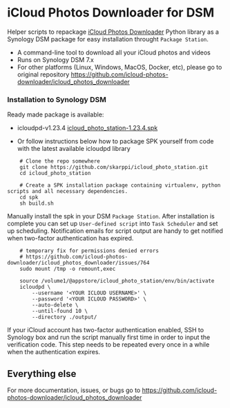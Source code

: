 # iCloud Photos Downloader for DSM

Helper scripts to repackage [iCloud Photos Downloader](https://github.com/icloud-photos-downloader/icloud_photos_downloader) Python library as a Synology DSM package for easy installation throught `Package Station`.

- A command-line tool to download all your iCloud photos and videos
- Runs on Synology DSM 7.x
- For other platforms (Linux, Windows, MacOS, Docker, etc), please go to original repository https://github.com/icloud-photos-downloader/icloud_photos_downloader

### Installation to Synology DSM

Ready made package is available:

- icloudpd-v1.23.4 [icloud_photo_station-1.23.4.spk](https://github.com/skarppi/icloud_photo_station/releases/download/v1.23.4/icloud_photo_station-1.23.4.spk)

- Or follow instructions below how to package SPK yourself from code with the latest available icloudpd library

```
    # Clone the repo somewhere
    git clone https://github.com/skarppi/icloud_photo_station.git
    cd icloud_photo_station

    # Create a SPK installation package containing virtualenv, python scripts and all necessary dependencies.
    cd spk
    sh build.sh
```

Manually install the spk in your DSM `Package Station`. After installation is complete you can set up `User-defined script` into `Task Scheduler` and set up scheduling. Notification emails for script output are handy to get notified when two-factor authentication has expired.

```
    # temporary fix for permissions denied errors
    # https://github.com/icloud-photos-downloader/icloud_photos_downloader/issues/764
    sudo mount /tmp -o remount,exec

    source /volume1/@appstore/icloud_photo_station/env/bin/activate
    icloudpd \
        --username '<YOUR ICLOUD USERNAME>' \
        --password '<YOUR ICLOUD PASSWORD>' \
        --auto-delete \
        --until-found 10 \
        --directory ./output/
```

If your iCloud account has two-factor authentication enabled, SSH to Synology box and run the script manually first time in order to input the verification code. This step needs to be repeated every once in a while when the authentication expires.

## Everything else

For more documentation, issues, or bugs go to https://github.com/icloud-photos-downloader/icloud_photos_downloader